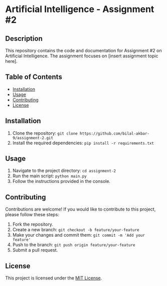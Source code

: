# Artificial Intelligence - Assignment #2

## Description
This repository contains the code and documentation for Assignment #2 on Artificial Intelligence. The assignment focuses on [insert assignment topic here].

## Table of Contents
- [Installation](#installation)
- [Usage](#usage)
- [Contributing](#contributing)
- [License](#license)

## Installation
1. Clone the repository: `git clone https://github.com/bilal-akbar-9/assignment-2.git`
2. Install the required dependencies: `pip install -r requirements.txt`

## Usage
1. Navigate to the project directory: `cd assignment-2`
2. Run the main script: `python main.py`
3. Follow the instructions provided in the console.

## Contributing
Contributions are welcome! If you would like to contribute to this project, please follow these steps:
1. Fork the repository.
2. Create a new branch: `git checkout -b feature/your-feature`
3. Make your changes and commit them: `git commit -m 'Add your feature'`
4. Push to the branch: `git push origin feature/your-feature`
5. Submit a pull request.

## License
This project is licensed under the [MIT License](LICENSE).